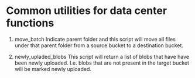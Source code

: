 # Common utilities for data center functions

1. move_batch
    Indicate parent folder and this script will move all files under that parent folder from a source bucket to a destination bucket.

2. newly_upladed_blobs
    This script will return a list of blobs that have have been newly uploaded. I.e. blobs that are not present in the target bucket will be marked newly uploaded.
